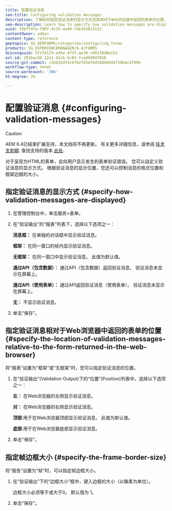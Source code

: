 ```yaml
---
title: 配置验证消息
seo-title: Configuring validation messages
description: 了解如何指定验证消息的显示方式及其相对于Web浏览器中返回的表单的位置。
seo-description: Learn how to specify how validation messages are displayed and their location relative to the form returned in the web browser.
uuid: f6bff4fa-f90f-4135-ae40-7ab3d3613122
contentOwner: admin
content-type: reference
geptopics: SG_AEMFORMS/categories/configuring_forms
products: SG_EXPERIENCEMANAGER/6.4/FORMS
discoiquuid: 5f2f8129-e45e-4f3f-ae30-c09330d0e152
exl-id: 2016ac85-12a1-42cb-bc03-fced94947010
source-git-commit: c5b816d74c6f02f85476d16868844f39b4c47996
workflow-type: tm+mt
source-wordcount: '386'
ht-degree: 3%

---
```


# 配置验证消息 {#configuring-validation-messages}

>[!CAUTION]
>
>AEM 6.4已结束扩展支持，本文档将不再更新。 有关更多详细信息，请参阅 [技术支助期](https://helpx.adobe.com/cn/support/programs/eol-matrix.html). 查找支持的版本 [此处](https://experienceleague.adobe.com/docs/).

对于呈现为HTML的表单，会向用户显示发生的表单验证错误。 您可以自定义验证消息的显示方式。 根据验证消息的显示位置，您还可以控制消息的格式位置和框架边框的大小。

## 指定验证消息的显示方式 {#specify-how-validation-messages-are-displayed}

1. 在管理控制台中，单击服务>表单。
1. 在“验证输出”的“报表”列表下，选择以下选项之一：

   **消息框：** 在单独的对话框中显示验证消息。

   **框架：** 在同一窗口的帧内显示验证消息。

   **无框架：** 在同一窗口中显示验证消息。 此值为默认值。

   **通过API（包含数据）：** 通过API（包含数据）返回验证消息。 验证消息未显示在屏幕上。

   **通过API（使用表单）：** 通过API返回验证消息（使用表单）。 验证消息未显示在屏幕上。

   **无：** 不显示验证消息。

1. 单击“保存”。

## 指定验证消息相对于Web浏览器中返回的表单的位置 {#specify-the-location-of-validation-messages-relative-to-the-form-returned-in-the-web-browser}

将“报表”设置为“框架”或“无框架”时，您可以指定验证消息的位置。

1. 在“验证输出”(Validation Output)下的“位置”(Position)列表中，选择以下选项之一：

   **左：** 在Web浏览器的左侧显示验证消息。

   **对：** 在Web浏览器的右侧显示验证消息。

   **顶部**:用于在Web浏览器顶部显示验证消息。 此值为默认值。

   **底部**:用于在Web浏览器底部显示验证消息。

1. 单击“保存”。

## 指定帧边框大小 {#specify-the-frame-border-size}

将“报告”设置为“帧”时，可以指定帧边框大小。

1. 在“验证输出”下的“边框大小”框中，键入边框的大小（以像素为单位）。

   边框大小必须等于或大于0。 默认值为 1。

1. 单击“保存”。
